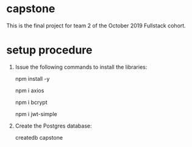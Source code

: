 # capstone
This is the final project for team 2 of the October 2019 Fullstack cohort.

# setup procedure
1. Issue the following commands to install the libraries:
    
    npm install -y
    
    npm i axios
    
    npm i bcrypt
    
    npm i jwt-simple
    
 2. Create the Postgres database:
    
    createdb capstone
